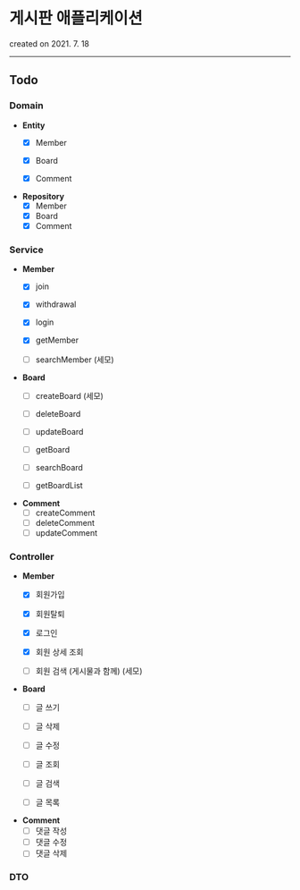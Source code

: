 # 게시판 애플리케이션

created on 2021. 7. 18

---

## Todo

### Domain

- **Entity**
    - [x] Member
    - [x] Board
    - [x] Comment


- **Repository**
    - [x] Member
    - [x] Board
    - [x] Comment

### Service

- **Member**
    - [x] join
    - [x] withdrawal
    - [x] login
    - [x] getMember
    - [ ] searchMember (세모)


- **Board**
    - [ ] createBoard (세모)
    - [ ] deleteBoard
    - [ ] updateBoard
    - [ ] getBoard
    - [ ] searchBoard
    - [ ] getBoardList


- **Comment**
    - [ ] createComment
    - [ ] deleteComment
    - [ ] updateComment

### Controller

- **Member**
    - [x] 회원가입
    - [x] 회원탈퇴
    - [x] 로그인
    - [x] 회원 상세 조회
    - [ ] 회원 검색 (게시물과 함께) (세모)


- **Board**
    - [ ] 글 쓰기
    - [ ] 글 삭제
    - [ ] 글 수정
    - [ ] 글 조회
    - [ ] 글 검색
    - [ ] 글 목록


- **Comment**
    - [ ] 댓글 작성
    - [ ] 댓글 수정
    - [ ] 댓글 삭제

### DTO